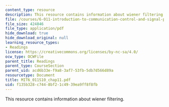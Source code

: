 ```yaml
---
content_type: resource
description: This resource contains information about wiener filtering.
file: /courses/6-011-introduction-to-communication-control-and-signal-processing-spring-2010/f135b328c7448bf21c4939ea9ff8f8fb_MIT6_011S10_chap11.pdf
file_size: 424846
file_type: application/pdf
hide_download: true
hide_download_original: null
learning_resource_types:
- Readings
license: https://creativecommons.org/licenses/by-nc-sa/4.0/
ocw_type: OCWFile
parent_title: Readings
parent_type: CourseSection
parent_uid: acd6b33e-f9a8-3af7-53fb-5db7d566d89a
resourcetype: Document
title: MIT6_011S10_chap11.pdf
uid: f135b328-c744-8bf2-1c49-39ea9ff8f8fb
---
```

This resource contains information about wiener filtering.